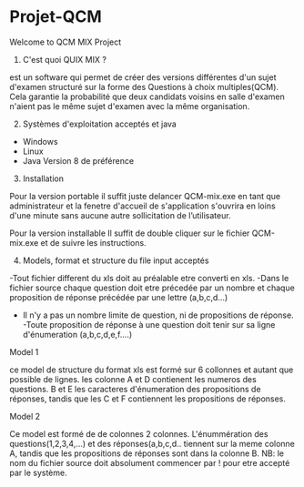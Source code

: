 # Projet-QCM

Welcome to QCM MIX Project

1. C'est quoi QUIX MIX ?

est un software qui permet de créer des versions différentes d'un sujet d'examen structuré sur la forme des Questions à choix multiples(QCM). Cela garantie la probabilité que deux candidats voisins en salle d'examen n'aient pas le même sujet d'examen avec la même organisation.

2. Systèmes d'exploitation acceptés et java

- Windows
- Linux
- Java Version 8 de préférence
 
3. Installation 
 
 Pour la version portable
il suffit juste delancer QCM-mix.exe en tant que administrateur et la fenetre d'accueil de s'application s'ouvrira en loins d'une minute sans aucune autre sollicitation de l’utilisateur. 

Pour la version installable
Il suffit de double cliquer sur le fichier QCM-mix.exe et de suivre les instructions.

4. Models, format et structure du file input acceptés 

 -Tout fichier different  du xls doit au préalable etre converti en xls. 
 -Dans le fichier source  chaque question doit etre précedée par un nombre et  chaque proposition de réponse précédée par une lettre (a,b,c,d...)
 - Il n'y a pas un nombre limite de question, ni de propositions de réponse.
 -Toute proposition de réponse à une question doit tenir sur sa ligne d'énumeration (a,b,c,d,e,f....)
 
Model 1

 ce model de structure du format xls est formé sur 6 collonnes et autant que possible de lignes. les colonne A et D contienent les numeros des questions. B et  E les caracteres d'énumeration des propositions de réponses, tandis que les C et F contiennent les propositions de réponses.


Model 2

Ce model est formé de de colonnes 2 colonnes. L'énummération des questions(1,2,3,4,...) et des réponses(a,b,c,d.. tiennent sur la meme colonne A, tandis que les propositions de réponses sont dans la colonne B.
  NB: le nom du fichier source doit absolument commencer par ! pour etre accepté par le système.



